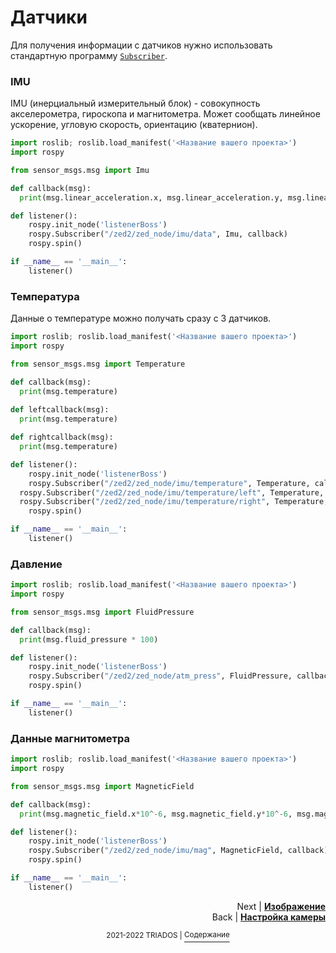 # Датчики

Для получения информации с датчиков нужно использовать стандартную программу [`Subscriber`](/docs/ros.md#publisher-и-subscriber).

### IMU

IMU (инерциальный измерительный блок) - совокупность акселерометра, гироскопа и магнитометра. Может сообщать линейное ускорение, угловую скорость, ориентацию (кватернион).

```python
import roslib; roslib.load_manifest('<Название вашего проекта>')
import rospy

from sensor_msgs.msg import Imu

def callback(msg):
  print(msg.linear_acceleration.x, msg.linear_acceleration.y, msg.linear_acceleration.z, msg.angular_velocity.x, msg.angular_velocity.y, msg.angular_velocity.z, msg.orientation.x, msg.orientation.y, msg.orientation.z, msg.orientation.w)

def listener():
	rospy.init_node('listenerBoss')
	rospy.Subscriber("/zed2/zed_node/imu/data", Imu, callback)
	rospy.spin()

if __name__ == '__main__':
	listener()
```

### Температура

Данные о температуре можно получать сразу с 3 датчиков.

```python
import roslib; roslib.load_manifest('<Название вашего проекта>')
import rospy

from sensor_msgs.msg import Temperature

def callback(msg):
  print(msg.temperature)
  
def leftcallback(msg):
  print(msg.temperature)

def rightcallback(msg):
  print(msg.temperature)

def listener():
	rospy.init_node('listenerBoss')
	rospy.Subscriber("/zed2/zed_node/imu/temperature", Temperature, callback)
  rospy.Subscriber("/zed2/zed_node/imu/temperature/left", Temperature, leftcallback)
  rospy.Subscriber("/zed2/zed_node/imu/temperature/right", Temperature, rightcallback)
	rospy.spin()

if __name__ == '__main__':
	listener()
```

### Давление

```python
import roslib; roslib.load_manifest('<Название вашего проекта>')
import rospy

from sensor_msgs.msg import FluidPressure

def callback(msg):
  print(msg.fluid_pressure * 100)

def listener():
	rospy.init_node('listenerBoss')
	rospy.Subscriber("/zed2/zed_node/atm_press", FluidPressure, callback)
	rospy.spin()

if __name__ == '__main__':
	listener()
```

### Данные магнитометра

```python
import roslib; roslib.load_manifest('<Название вашего проекта>')
import rospy

from sensor_msgs.msg import MagneticField

def callback(msg):
  print(msg.magnetic_field.x*10^-6, msg.magnetic_field.y*10^-6, msg.magnetic_field.z*10^-6)

def listener():
	rospy.init_node('listenerBoss')
	rospy.Subscriber("/zed2/zed_node/imu/mag", MagneticField, callback)
	rospy.spin()

if __name__ == '__main__':
	listener()
```

<p align="right">Next | <b><a href="camera.md">Изображение</a></b>
<br/>
Back | <b><a href="zed_param.md">Настройка камеры</a></b></p>
<p align="center"><sup>2021-2022 TRIADOS | </sup><a href="../README.md#содержание"><sup>Содержание</sup></a></p>
